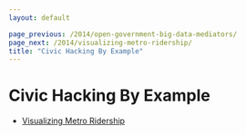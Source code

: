 ```yaml
---
layout: default

page_previous: /2014/open-government-big-data-mediators/
page_next: /2014/visualizing-metro-ridership/
title: "Civic Hacking By Example"
---
```

Civic Hacking By Example
========================


* [Visualizing Metro Ridership](/2014/visualizing-metro-ridership/)
